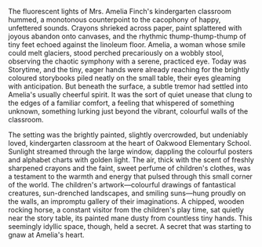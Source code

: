 The fluorescent lights of Mrs. Amelia Finch's kindergarten classroom hummed, a monotonous counterpoint to the cacophony of happy, unfettered sounds.  Crayons shrieked across paper, paint splattered with joyous abandon onto canvases, and the rhythmic thump-thump-thump of tiny feet echoed against the linoleum floor.  Amelia, a woman whose smile could melt glaciers, stood perched precariously on a wobbly stool, observing the chaotic symphony with a serene, practiced eye.  Today was Storytime, and the tiny, eager hands were already reaching for the brightly coloured storybooks piled neatly on the small table, their eyes gleaming with anticipation.  But beneath the surface, a subtle tremor had settled into Amelia's usually cheerful spirit. It was the sort of quiet unease that clung to the edges of a familiar comfort, a feeling that whispered of something unknown, something lurking just beyond the vibrant, colourful walls of the classroom.

The setting was the brightly painted, slightly overcrowded, but undeniably loved, kindergarten classroom at the heart of Oakwood Elementary School.  Sunlight streamed through the large window, dappling the colourful posters and alphabet charts with golden light.  The air, thick with the scent of freshly sharpened crayons and the faint, sweet perfume of children's clothes, was a testament to the warmth and energy that pulsed through this small corner of the world. The children's artwork—colourful drawings of fantastical creatures, sun-drenched landscapes, and smiling suns—hung proudly on the walls, an impromptu gallery of their imaginations.  A chipped, wooden rocking horse, a constant visitor from the children's play time, sat quietly near the story table, its painted mane dusty from countless tiny hands.  This seemingly idyllic space, though, held a secret.  A secret that was starting to gnaw at Amelia's heart.
